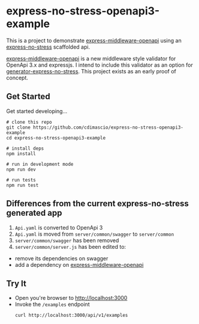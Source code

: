 # express-no-stress-openapi3-example

This is a project to demonstrate [express-middleware-openapi](https://github.com/cdimascio/express-middleware-openapi) using an [express-no-stress](https://github.com/cdimascio/generator-express-no-stress) scaffolded api.

[express-middleware-openapi](https://github.com/cdimascio/express-middleware-openapi) is a new middleware style validator for OpenApi 3.x and expressjs. I intend to include this validator as an option for [generator-express-no-stress](https://github.com/cdimascio/generator-express-no-stress). This project exists as an early proof of concept.

## Get Started

Get started developing...

```shell
# clone this repo
git clone https://github.com/cdimascio/express-no-stress-openapi3-example
cd express-no-stress-openapi3-example

# install deps
npm install

# run in development mode
npm run dev

# run tests
npm run test
```

## Differences from the current express-no-stress generated app

1. `Api.yaml` is converted to OpenApi 3
2. `Api.yaml` is moved from `server/common/swagger` to `server/common`
3. `server/common/swagger` has been removed
4. `server/common/server.js` has been edited to:
  - remove its dependencies on swagger
  - add a dependency on [express-middleware-openapi](https://github.com/cdimascio/express-middleware-openapi) 



## Try It
* Open you're browser to [http://localhost:3000](http://localhost:3000)
* Invoke the `/examples` endpoint 
  ```shell
  curl http://localhost:3000/api/v1/examples
  ```
